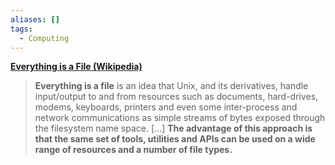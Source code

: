 ```yaml
---
aliases: []
tags:
  - Computing
---
```

**[Everything is a File (Wikipedia)](https://en.wikipedia.org/wiki/Everything%20is%20a%20file)**

>  **Everything is a file** is an idea that Unix, and its derivatives, handle input/output to and from resources such as documents, hard-drives, modems, keyboards, printers and even some inter-process and network communications as simple streams of bytes exposed through the filesystem name space. […] **The advantage of this approach is that the same set of tools, utilities and APIs can be used on a wide range of resources and a number of file types.**
